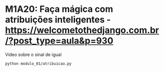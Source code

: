# M1A20: Faça mágica com atribuições inteligentes - https://welcometothedjango.com.br/?post_type=aula&p=930

Vídeo sobre o sinal de igual

```bash
python modulo_01/atribuicao.py
```

